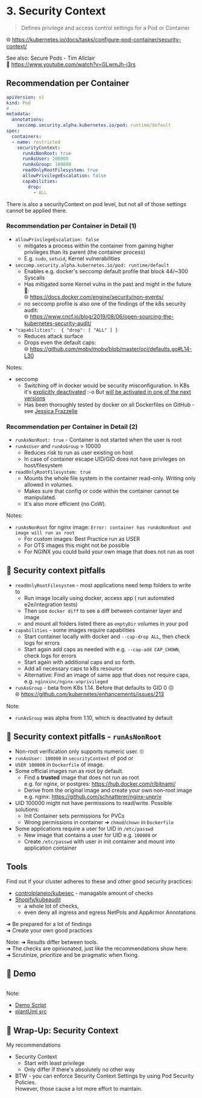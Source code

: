 <!-- .slide: data-background-image="images/subtitle.jpg"  -->
# 3. Security Context



> Defines privilege and access control settings for a Pod or Container

🌐 https://kubernetes.io/docs/tasks/configure-pod-container/security-context/

See also: Secure Pods - Tim Allclair  
🎥 https://www.youtube.com/watch?v=GLwmJh-j3rs



## Recommendation per Container 

```yaml
apiVersion: v1
kind: Pod
# ...
metadata:
  annotations: 
    seccomp.security.alpha.kubernetes.io/pod: runtime/default
spec:
  containers:
  - name: restricted
    securityContext:
      runAsNonRoot: true
      runAsUser: 100000
      runAsGroup: 100000
      readOnlyRootFilesystem: true
      allowPrivilegeEscalation: false
      capabilities:
        drop:
          - ALL
```
There is also a securityContext on pod level, but not all of those settings cannot be applied there.



### Recommendation per Container in Detail (1)
 
* `allowPrivilegeEscalation: false`
  * mitigates a process within the container from gaining higher privileges than its parent (the container process)
  * E.g. `sudo`, `setuid`, Kernel vulnerabilities
* `seccomp.security.alpha.kubernetes.io/pod: runtime/default` 
  * Enables e.g. docker's seccomp default profile that block 44/~300 Syscalls 
  * Has mitigated some Kernel vulns in the past and might in the future 🔮:  
    🌐 https://docs.docker.com/engine/security/non-events/
  * no seccomp profile is also one of the findings of the k8s security audit:  
    🌐 https://www.cncf.io/blog/2019/08/06/open-sourcing-the-kubernetes-security-audit/
* `"capabilities":  { "drop": [ "ALL" ] }`  
  * Reduces attack surface
  * Drops even the default caps:  
    🌐 https://github.com/moby/moby/blob/master/oci/defaults.go#L14-L30

Notes:
* seccomp
  * Switching off in docker would be security misconfiguration. In K8s it's [explicitly deactivated](https://github.com/kubernetes/kubernetes/issues/20870) :-o
  But [will be activated in one of the next versions](https://github.com/kubernetes/enhancements/issues/135)
  * Has been thoroughly tested by docker on all Dockerfiles on GitHub - see [Jessica Frazzelle](https://blog.jessfraz.com/post/containers-security-and-echo-chambers/)



### Recommendation per Container in Detail (2)

* `runAsNonRoot: true` - Container is not started when the user is root
* `runAsUser` and `runAsGroup` > 10000  
  * Reduces risk to run as user existing on host 
  * In case of container escape UID/GID does not have privileges on host/filesystem 
* `readOnlyRootFilesystem: true` 
  * Mounts the whole file system in the container read-only. Writing only allowed in volumes.
  * Makes sure that config or code within the container cannot be manipulated.
  * It's also more efficient (no CoW).
  
Notes:
* `runAsNonRoot` for nginx image: `Error: container has runAsNonRoot and image will run as root`
    * For custom images: Best Practice run as USER
    * For OTS images this might not be possible
    * For NGINX you could build your own image that does not run as root




## 🚧️ Security context pitfalls

* `readOnlyRootFilesystem` - most applications need temp folders to write to
  * Run image locally using docker, access app (<i class='fas fa-thumbtack'></i> run automated e2e/integration tests)
  * Then use `docker diff` to see a diff between container layer and image
  * and mount all folders listed there as `emptyDir` volumes in your pod
* `capabilities` - some images require capabilities
  * Start container locally with docker and `--cap-drop ALL`, then check logs for errors
  * Start again add caps as needed with e.g. `--cap-add CAP_CHOWN`, check logs for errors
  * Start again with additional caps and so forth.
  * Add all necessary caps to k8s resource
  * Alternative: Find an image of same app that does not require caps, e.g. `nginxinc/nginx-unprivileged`  
* `runAsGroup` - beta from K8s 1.14. Before that defaults to GID 0 ☹  
   🌐 https://github.com/kubernetes/enhancements/issues/213

Note:
* `runAsGroup` was alpha from 1.10, which is deactivated by default



## 🚧️ Security context pitfalls - `runAsNonRoot`

*  Non-root verification only supports numeric user. 🙄  
 * `runAsUser: 100000` in `securityContext` of pod or 
 * `USER 100000` in `Dockerfile` of image.
* Some official images run as root by default.  
  * Find a **trusted** image that does not run as root  
    e.g. for nginx, or postgres: <i class='fab fa-docker'></i> https://hub.docker.com/r/bitnami/
  * Derive from the original image and create your own non-root image  
    e.g. nginx: <i class='fab fa-github'></i> https://github.com/schnatterer/nginx-unpriv
* UID 100000 might not have permissions to read/write. Possible solutions:
  * Init Container sets permissions for PVCs
  * Wrong permissions in container ➜ `chmod`/`chown` in `Dockerfile` 
* Some applications require a user for UID in `/etc/passwd`  
  * New image that contains a user for UID e.g. `100000` or
  * Create `/etc/passwd` with user in init container and mount into application container



## Tools

Find out if your cluster adheres to these and other good security practices:  

* <i class='fab fa-github'></i> [controlplaneio/kubesec](https://github.com/controlplaneio/kubesec) - managable amount of checks
* <i class='fab fa-github'></i> [Shopify/kubeaudit](https://github.com/Shopify/kubeaudit) 
  * a whole lot of checks,
  * even deny all ingress and egress NetPols and AppArmor Annotations

➜ Be prepared for a lot of findings  
➜ Create your own good practices

Note:
➜ Results differ between tools.   
➜ The checks are opinionated, just like the recommendations show here.  
➜ Scrutinize, prioritize and be pragmatic when fixing.



## 🐐 Demo

<img data-src="images/demo-sec-ctx.svg" width=35% />

Note: 
* [Demo Script](/demo/3-security-context/Readme.md)
* [plantUml src](http://www.plantuml.com/plantuml/uml/dP0nQyD038Nt-nN2XMOofGs4ZA65Z2MGiNGG9zKSjYKZw-gKal_Ui_6GhBr9z-xfVOyxZ8xckU_2s2OPqB279CxsXP7XDm2yOcmRqopqffqQFBniSKiqlwWHswe-xtRxFOLhk0b2CvsMaBlLUrFKVb1XyN_G08uglch7vSpXGPGOgZF7RCb_2bsSBmwFS3gVgi8fYqC1OLDSxzZpM6uCcobrL4yy-gQ2fGt0XpH9BfytSvBuj0nrbi7IT-guOLeTfB5bgyTCEYlNKEeSMAXyy1y0)



## 🎁 Wrap-Up: Security Context

My recommendations

* Security Context
  * Start with least privilege
  * Only differ if there's absolutely no other way
* BTW - you can enforce Security Context Settings by using Pod Security Policies.  
  However, those cause a lot more effort to maintain.